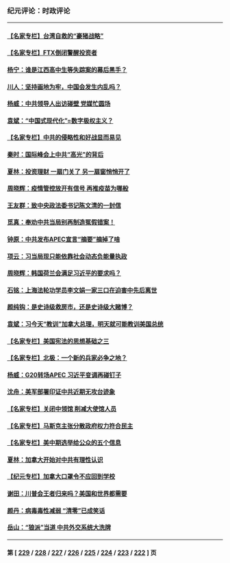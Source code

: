 ### 纪元评论：时政评论
---
#### [【名家专栏】台湾自救的“豪猪战略”](../../pages/nsc1025/n13870243.md) 
#### [【名家专栏】FTX倒闭警醒投资者](../../pages/nsc1025/n13869602.md) 
#### [杨宁：谁是江西高中生等失踪案的幕后黑手？](../../pages/nsc1025/n13870042.md) 
#### [川人：坚持画地为牢，中国会发生内乱吗？](../../pages/nsc1025/n13869903.md) 
#### [杨威：中共领导人出访碰壁 党媒忙圆场](../../pages/nsc1025/n13869814.md) 
#### [袁斌：“中国式现代化”=数字极权主义？](../../pages/nsc1025/n13869721.md) 
#### [【名家专栏】中共的侵略性和好战显而易见](../../pages/nsc1025/n13869601.md) 
#### [秦时：国际峰会上中共“高光”的背后](../../pages/nsc1025/n13869716.md) 
#### [夏林：投资理财 一扇门关了 另一扇窗悄悄开了](../../pages/nsc1025/n13869720.md) 
#### [周晓辉：疫情管控放开有信号 再推疫苗为哪般](../../pages/nsc1025/n13869630.md) 
#### [王友群：致中央政法委书记陈文清的一封信](../../pages/nsc1025/n13869352.md) 
#### [觅真：奉劝中共当局别再制造冤假错案！](../../pages/nsc1025/n13869472.md) 
#### [钟原：中共发布APEC宣言“摘要”摘掉了啥](../../pages/nsc1025/n13869382.md) 
#### [项云：习当局现只能依靠社会动态负能量执政](../../pages/nsc1025/n13869291.md) 
#### [周晓辉：韩国荷兰会满足习近平的要求吗？](../../pages/nsc1025/n13869334.md) 
#### [石铭：上海法轮功学员李文娟一家三口在迫害中先后离世](../../pages/nsc1025/n13869025.md) 
#### [颜纯钩：是史诗级救房市，还是史诗级大赌博？](../../pages/nsc1025/n13868940.md) 
#### [袁斌：习今天“教训”加拿大总理，明天就可能教训美国总统](../../pages/nsc1025/n13868805.md) 
#### [【名家专栏】美国宪法的思想基础之三](../../pages/nsc1025/n13868641.md) 
#### [【名家专栏】北极：一个新的兵家必争之地？](../../pages/nsc1025/n13865685.md) 
#### [杨威：G20转场APEC 习近平变调再碰钉子](../../pages/nsc1025/n13868132.md) 
#### [沈舟：美军部署印证中共近期无攻台迹象](../../pages/nsc1025/n13867350.md) 
#### [【名家专栏】关闭中领馆 削减大使馆人员](../../pages/nsc1025/n13867851.md) 
#### [【名家专栏】马斯克主张分散政府权力符合民主](../../pages/nsc1025/n13867872.md) 
#### [【名家专栏】美中期选举给公众的五个信息](../../pages/nsc1025/n13867880.md) 
#### [夏林：加拿大开始对中共有理性认识](../../pages/nsc1025/n13868041.md) 
#### [【纪元专栏】加拿大口罩令不应回到学校](../../pages/nsc1025/n13868036.md) 
#### [谢田：川普会王者归来吗？美国和世界都需要](../../pages/nsc1025/n13868012.md) 
#### [颜丹：病毒毒性减弱 “清零”已成笑话](../../pages/nsc1025/n13867962.md) 
#### [岳山：“狼派”当道 中共外交系统大洗牌](../../pages/nsc1025/n13867772.md) 

---
#### 第 [ [229](./229.md) / [228](./228.md) / [227](./227.md) / [226](./226.md) / [225](./225.md) / [224](./224.md) / [223](./223.md) / [222](./222.md) ] 页
